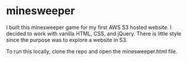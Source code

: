 # minesweeper

I built this minesweeper game for my first AWS S3 hosted website. I decided to work with vanilla HTML, CSS, and jQuery. There is little style since the purpose was to explore a website in S3.

To run this locally, clone the repo and open the minesweeper.html file.
